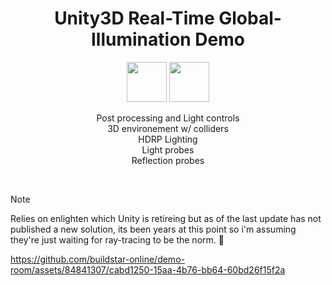 <h1 align=center>
Unity3D Real-Time Global-Illumination Demo
</h1>

<p align="center">
  <img width="64" src="https://cdn4.iconfinder.com/data/icons/logos-brands-5/24/unity-1024.png">
  <img width="64" src="https://icons-for-free.com/iconfiles/png/512/C-1324888703033939247.png">
<p>

  
<p align=center>
Post processing and Light controls <br>
3D environement w/ colliders <br>
HDRP Lighting<br>
Light probes <br>
Reflection probes <br>
</p>
  
<br>

> [!NOTE]  
> Relies on enlighten which Unity is retireing but as of the last update has not published a new solution, its been years at this point so i'm assuming they're just waiting for ray-tracing to be the norm. 🤷


https://github.com/buildstar-online/demo-room/assets/84841307/cabd1250-15aa-4b76-bb64-60bd26f15f2a
